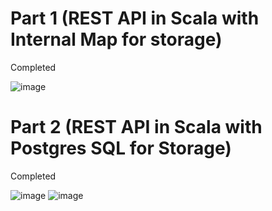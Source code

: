 # Part 1 (REST API in Scala with Internal Map for storage)

Completed

![image](https://github.com/user-attachments/assets/92ffd609-7dc1-4a89-8935-d840713be4a7)


# Part 2 (REST API in Scala with Postgres SQL for Storage)

Completed

![image](https://github.com/user-attachments/assets/abdf3acf-02d1-4c1a-ac05-2d0afd5ea429)
![image](https://github.com/user-attachments/assets/69291352-e975-4314-8adc-3a6ecba2b1ec)
